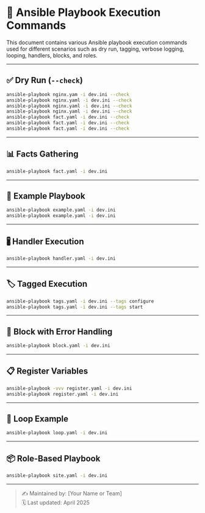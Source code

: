 # 📘 Ansible Playbook Execution Commands

This document contains various Ansible playbook execution commands used for different scenarios such as dry run, tagging, verbose logging, looping, handlers, blocks, and roles.

---

## ✅ Dry Run (`--check`)
```bash
ansible-playbook nginx.yam -i dev.ini --check
ansible-playbook nginx.yaml -i dev.ini --check
ansible-playbook nginx.yaml -i dev.ini --check
ansible-playbook nginx.yaml -i dev.ini --check
ansible-playbook fact.yaml -i dev.ini --check
ansible-playbook fact.yaml -i dev.ini --check
ansible-playbook fact.yaml -i dev.ini --check
```

---

## 📊 Facts Gathering
```bash
ansible-playbook fact.yaml -i dev.ini
```

---

## 🧪 Example Playbook
```bash
ansible-playbook example.yaml -i dev.ini
ansible-playbook example.yaml -i dev.ini
```

---

## 🖁️ Handler Execution
```bash
ansible-playbook handler.yaml -i dev.ini
```

---

## 🏷️ Tagged Execution
```bash
ansible-playbook tags.yaml -i dev.ini --tags configure
ansible-playbook tags.yaml -i dev.ini --tags start
```

---

## 🧱 Block with Error Handling
```bash
ansible-playbook block.yaml -i dev.ini
```

---

## 📋 Register Variables
```bash
ansible-playbook -vvv register.yaml -i dev.ini
ansible-playbook register.yaml -i dev.ini
```

---

## 🔂 Loop Example
```bash
ansible-playbook loop.yaml -i dev.ini
```

---

## 📦 Role-Based Playbook
```bash
ansible-playbook site.yaml -i dev.ini
```

---

> ✍️ Maintained by: [Your Name or Team]  
> 🗓️ Last updated: April 2025


